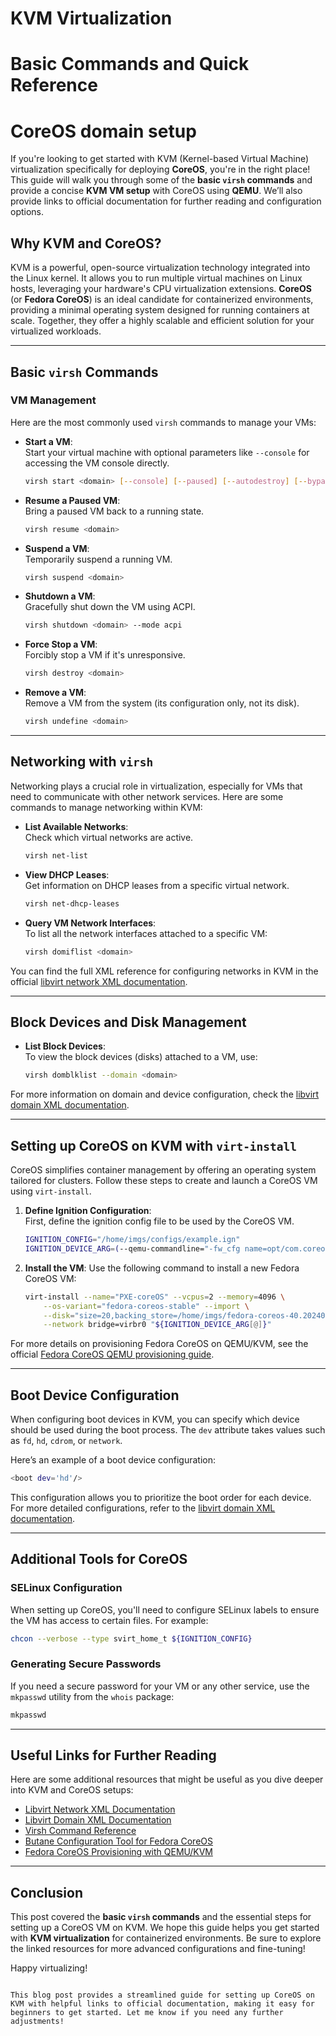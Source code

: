 # KVM Virtualization 
# Basic Commands and Quick Reference
# CoreOS domain setup

If you're looking to get started with KVM (Kernel-based Virtual Machine) virtualization specifically for deploying **CoreOS**, you're in the right place! This guide will walk you through some of the **basic `virsh` commands** and provide a concise **KVM VM setup** with CoreOS using **QEMU**. We’ll also provide links to official documentation for further reading and configuration options.

## Why KVM and CoreOS?

KVM is a powerful, open-source virtualization technology integrated into the Linux kernel. It allows you to run multiple virtual machines on Linux hosts, leveraging your hardware's CPU virtualization extensions. **CoreOS** (or **Fedora CoreOS**) is an ideal candidate for containerized environments, providing a minimal operating system designed for running containers at scale. Together, they offer a highly scalable and efficient solution for your virtualized workloads.

---

## Basic `virsh` Commands

### VM Management
Here are the most commonly used `virsh` commands to manage your VMs:

- **Start a VM**:  
  Start your virtual machine with optional parameters like `--console` for accessing the VM console directly.
  ```bash
  virsh start <domain> [--console] [--paused] [--autodestroy] [--bypass-cache] [--force-boot]
  ```

- **Resume a Paused VM**:  
  Bring a paused VM back to a running state.
  ```bash
  virsh resume <domain>
  ```

- **Suspend a VM**:  
  Temporarily suspend a running VM.
  ```bash
  virsh suspend <domain>
  ```

- **Shutdown a VM**:  
  Gracefully shut down the VM using ACPI.
  ```bash
  virsh shutdown <domain> --mode acpi
  ```

- **Force Stop a VM**:  
  Forcibly stop a VM if it's unresponsive.
  ```bash
  virsh destroy <domain>
  ```

- **Remove a VM**:  
  Remove a VM from the system (its configuration only, not its disk).
  ```bash
  virsh undefine <domain>
  ```

---

## Networking with `virsh`

Networking plays a crucial role in virtualization, especially for VMs that need to communicate with other network services. Here are some commands to manage networking within KVM:

- **List Available Networks**:  
  Check which virtual networks are active.
  ```bash
  virsh net-list
  ```

- **View DHCP Leases**:  
  Get information on DHCP leases from a specific virtual network.
  ```bash
  virsh net-dhcp-leases
  ```

- **Query VM Network Interfaces**:  
  To list all the network interfaces attached to a specific VM:
  ```bash
  virsh domiflist <domain>
  ```

You can find the full XML reference for configuring networks in KVM in the official [libvirt network XML documentation](https://libvirt.org/formatnetwork.html).

---

## Block Devices and Disk Management

- **List Block Devices**:  
  To view the block devices (disks) attached to a VM, use:
  ```bash
  virsh domblklist --domain <domain>
  ```

For more information on domain and device configuration, check the [libvirt domain XML documentation](https://libvirt.org/formatdomain.html).

---

## Setting up CoreOS on KVM with `virt-install`

CoreOS simplifies container management by offering an operating system tailored for clusters. Follow these steps to create and launch a CoreOS VM using `virt-install`.

1. **Define Ignition Configuration**:  
   First, define the ignition config file to be used by the CoreOS VM.
   ```bash
   IGNITION_CONFIG="/home/imgs/configs/example.ign"
   IGNITION_DEVICE_ARG=(--qemu-commandline="-fw_cfg name=opt/com.coreos/config,file=${IGNITION_CONFIG}")
   ```

2. **Install the VM**:
   Use the following command to install a new Fedora CoreOS VM:
   ```bash
   virt-install --name="PXE-coreOS" --vcpus=2 --memory=4096 \
       --os-variant="fedora-coreos-stable" --import \
       --disk="size=20,backing_store=/home/imgs/fedora-coreos-40.20240825.3.0-qcow2" \
       --network bridge=virbr0 "${IGNITION_DEVICE_ARG[@]}"
   ```

For more details on provisioning Fedora CoreOS on QEMU/KVM, see the official [Fedora CoreOS QEMU provisioning guide](https://docs.fedoraproject.org/en-US/fedora-coreos/provisioning-qemu/).

---

## Boot Device Configuration

When configuring boot devices in KVM, you can specify which device should be used during the boot process. The `dev` attribute takes values such as `fd`, `hd`, `cdrom`, or `network`.

Here’s an example of a boot device configuration:
```bash
<boot dev='hd'/>
```

This configuration allows you to prioritize the boot order for each device. For more detailed configurations, refer to the [libvirt domain XML documentation](https://libvirt.org/formatdomain.html).

---

## Additional Tools for CoreOS

### SELinux Configuration

When setting up CoreOS, you'll need to configure SELinux labels to ensure the VM has access to certain files. For example:
```bash
chcon --verbose --type svirt_home_t ${IGNITION_CONFIG}
```

### Generating Secure Passwords

If you need a secure password for your VM or any other service, use the `mkpasswd` utility from the `whois` package:
```bash
mkpasswd
```

---

## Useful Links for Further Reading

Here are some additional resources that might be useful as you dive deeper into KVM and CoreOS setups:

- [Libvirt Network XML Documentation](https://libvirt.org/formatnetwork.html)
- [Libvirt Domain XML Documentation](https://libvirt.org/formatdomain.html)
- [Virsh Command Reference](https://libvirt.org/manpages/virsh.html#cd)
- [Butane Configuration Tool for Fedora CoreOS](https://coreos.github.io/butane/specs/)
- [Fedora CoreOS Provisioning with QEMU/KVM](https://docs.fedoraproject.org/en-US/fedora-coreos/provisioning-qemu/)

---

## Conclusion

This post covered the **basic `virsh` commands** and the essential steps for setting up a CoreOS VM on KVM. We hope this guide helps you get started with **KVM virtualization** for containerized environments. Be sure to explore the linked resources for more advanced configurations and fine-tuning!

Happy virtualizing!
```

This blog post provides a streamlined guide for setting up CoreOS on KVM with helpful links to official documentation, making it easy for beginners to get started. Let me know if you need any further adjustments!
